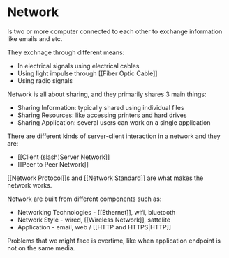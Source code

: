 # Network
Is two or more computer connected to each other to exchange information like emails and etc.

They exchnage through different means:
- In electrical signals using electrical cables
- Using light impulse through [[Fiber Optic Cable]]
- Using radio signals

Network is all about sharing, and they primarily shares 3 main things:
- Sharing Information: typically shared using individual files
- Sharing Resources: like accessing printers and hard drives
- Sharing Application: several users can work on a single application


There are different kinds of server-client interaction in a network and they are:
- [[Client (slash)Server Network]]
- [[Peer to Peer Network]]

[[Network Protocol]]s and [[Network Standard]] are what makes the network works. 

Network are built from different components such as:
- Networking Technologies - [[Ethernet]], wifi, bluetooth
- Network Style - wired, [[Wireless Network]], sattelite
- Application  - email, web / [[HTTP and HTTPS|HTTP]]

Problems that we might face is overtime, like when application endpoint is not on the same media. 